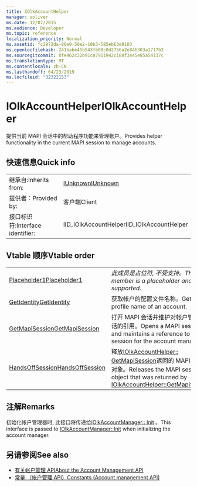 ```yaml
---
title: IOlkAccountHelper
manager: soliver
ms.date: 12/07/2015
ms.audience: Developer
ms.topic: reference
localization_priority: Normal
ms.assetid: fc2972da-80e9-50e2-10b3-585eb63e9103
ms.openlocfilehash: 241babe45b543fb00c0d2756a2e846303a1717b2
ms.sourcegitcommit: 8fe462c32b91c87911942c188f3445e85a54137c
ms.translationtype: MT
ms.contentlocale: zh-CN
ms.lasthandoff: 04/23/2019
ms.locfileid: "32322153"
---
```

# <a name="iolkaccounthelper"></a><span data-ttu-id="d0b3f-102">IOlkAccountHelper</span><span class="sxs-lookup"><span data-stu-id="d0b3f-102">IOlkAccountHelper</span></span>

<span data-ttu-id="d0b3f-103">提供当前 MAPI 会话中的帮助程序功能来管理帐户。</span><span class="sxs-lookup"><span data-stu-id="d0b3f-103">Provides helper functionality in the current MAPI session to manage accounts.</span></span>
  
## <a name="quick-info"></a><span data-ttu-id="d0b3f-104">快速信息</span><span class="sxs-lookup"><span data-stu-id="d0b3f-104">Quick info</span></span>

|||
|:-----|:-----|
|<span data-ttu-id="d0b3f-105">继承自:</span><span class="sxs-lookup"><span data-stu-id="d0b3f-105">Inherits from:</span></span>  <br/> |[<span data-ttu-id="d0b3f-106">IUnknown</span><span class="sxs-lookup"><span data-stu-id="d0b3f-106">IUnknown</span></span>](https://msdn.microsoft.com/library/33f1d79a-33fc-4ce5-a372-e08bda378332%28Office.15%29.aspx) <br/> |
|<span data-ttu-id="d0b3f-107">提供者：</span><span class="sxs-lookup"><span data-stu-id="d0b3f-107">Provided by:</span></span>  <br/> |<span data-ttu-id="d0b3f-108">客户端</span><span class="sxs-lookup"><span data-stu-id="d0b3f-108">Client</span></span>  <br/> |
|<span data-ttu-id="d0b3f-109">接口标识符:</span><span class="sxs-lookup"><span data-stu-id="d0b3f-109">Interface identifier:</span></span>  <br/> |<span data-ttu-id="d0b3f-110">IID_IOlkAccountHelper</span><span class="sxs-lookup"><span data-stu-id="d0b3f-110">IID_IOlkAccountHelper</span></span>  <br/> |
   
## <a name="vtable-order"></a><span data-ttu-id="d0b3f-111">Vtable 顺序</span><span class="sxs-lookup"><span data-stu-id="d0b3f-111">Vtable order</span></span>

|||
|:-----|:-----|
|[<span data-ttu-id="d0b3f-112">Placeholder1</span><span class="sxs-lookup"><span data-stu-id="d0b3f-112">Placeholder1</span></span>](iolkaccounthelper-placeholder1.md) <br/> | <span data-ttu-id="d0b3f-113">*此成员是占位符, 不受支持。*</span><span class="sxs-lookup"><span data-stu-id="d0b3f-113">*This member is a placeholder and is not supported.*</span></span>  <br/> |
|[<span data-ttu-id="d0b3f-114">GetIdentity</span><span class="sxs-lookup"><span data-stu-id="d0b3f-114">GetIdentity</span></span>](iolkaccounthelper-getidentity.md) <br/> |<span data-ttu-id="d0b3f-115">获取帐户的配置文件名称。</span><span class="sxs-lookup"><span data-stu-id="d0b3f-115">Gets the profile name of an account.</span></span>  <br/> |
|[<span data-ttu-id="d0b3f-116">GetMapiSession</span><span class="sxs-lookup"><span data-stu-id="d0b3f-116">GetMapiSession</span></span>](iolkaccounthelper-getmapisession.md) <br/> |<span data-ttu-id="d0b3f-117">打开 MAPI 会话并维护对帐户管理员会话的引用。</span><span class="sxs-lookup"><span data-stu-id="d0b3f-117">Opens a MAPI session and maintains a reference to the session for the account manager.</span></span>  <br/> |
|[<span data-ttu-id="d0b3f-118">HandsOffSession</span><span class="sxs-lookup"><span data-stu-id="d0b3f-118">HandsOffSession</span></span>](iolkaccounthelper-handsoffsession.md) <br/> |<span data-ttu-id="d0b3f-119">释放[IOlkAccountHelper:: GetMapiSession](iolkaccounthelper-getmapisession.md)返回的 MAPI session 对象。</span><span class="sxs-lookup"><span data-stu-id="d0b3f-119">Releases the MAPI session object that was returned by [IOlkAccountHelper::GetMapiSession](iolkaccounthelper-getmapisession.md).</span></span>  <br/> |
   
## <a name="remarks"></a><span data-ttu-id="d0b3f-120">注解</span><span class="sxs-lookup"><span data-stu-id="d0b3f-120">Remarks</span></span>

<span data-ttu-id="d0b3f-121">初始化帐户管理器时, 此接口将传递给[IOlkAccountManager:: Init](iolkaccountmanager-init.md) 。</span><span class="sxs-lookup"><span data-stu-id="d0b3f-121">This interface is passed to [IOlkAccountManager::Init](iolkaccountmanager-init.md) when initializing the account manager.</span></span> 
  
## <a name="see-also"></a><span data-ttu-id="d0b3f-122">另请参阅</span><span class="sxs-lookup"><span data-stu-id="d0b3f-122">See also</span></span>

- [<span data-ttu-id="d0b3f-123">有关帐户管理 API</span><span class="sxs-lookup"><span data-stu-id="d0b3f-123">About the Account Management API</span></span>](about-the-account-management-api.md) 
- [<span data-ttu-id="d0b3f-124">常量 （帐户管理 API）</span><span class="sxs-lookup"><span data-stu-id="d0b3f-124">Constants (Account management API)</span></span>](constants-account-management-api.md)

